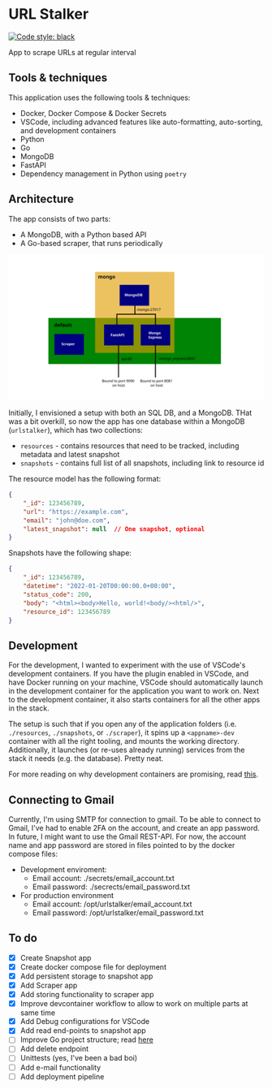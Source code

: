 # URL Stalker 

[![Code style: black](https://img.shields.io/badge/code%20style-black-000000.svg)](https://github.com/psf/black)

App to scrape URLs at regular interval

## Tools & techniques

This application uses the following tools & techniques: 

- Docker, Docker Compose & Docker Secrets
- VSCode, including advanced features like auto-formatting, auto-sorting, and development containers 
- Python
- Go
- MongoDB
- FastAPI 
- Dependency management in Python using `poetry`

## Architecture 

The app consists of two parts: 

* A MongoDB, with a Python based API 
* A Go-based scraper, that runs periodically

![Architecture](docs/architecture.svg)

Initially, I envisioned a setup with both an SQL DB, and a MongoDB. THat was a bit overkill, so now the app has one database within a MongoDB (`urlstalker`), which has two collections: 

- `resources` - contains resources that need to be tracked, including metadata and latest snapshot
- `snapshots` - contains full list of all snapshots, including link to resource id


The resource model has the following format: 

```json
{
    "_id": 123456789,
    "url": "https://example.com", 
    "email": "john@doe.com", 
    "latest_snapshot": null  // One snapshot, optional
} 
```

Snapshots have the following shape: 

```json 
{
    "_id": 123456789, 
    "datetime": "2022-01-20T00:00:00.0+00:00", 
    "status_code": 200, 
    "body": "<html><body>Hello, world!<body/><html/>",
    "resource_id": 123456789
}
```

## Development 

For the development, I wanted to experiment with the use of VSCode's development containers. If you have the plugin enabled in VSCode, and have Docker running on your machine, VSCode should automatically launch in the development container for the application you want to work on. Next to the development container, it also starts containers for all the other apps in the stack. 

The setup is such that if you open any of the application folders (i.e. `./resources`, `./snapshots`, or `./scraper`), it spins up a `<appname>-dev` container with all the right tooling, and mounts the working directory. Additionally, it launches (or re-uses already running) services from the stack it needs (e.g. the database). Pretty neat. 

For more reading on why development containers are promising, read [this](https://www.infoq.com/articles/devcontainers/). 

## Connecting to Gmail 

Currently, I'm using SMTP for connection to gmail. To be able to connect to Gmail, I've had to enable 2FA on the account, and create an app password. In future, I might want to use the Gmail REST-API. For now, the account name and app password are stored in files pointed to by the docker compose files: 

* Development enviroment: 
    - Email account: ./secrets/email_account.txt 
    - Email password: ./secrects/email_password.txt 
* For production environment 
    - Email account: /opt/urlstalker/email_account.txt 
    - Email password: /opt/urlstalker/email_password.txt 

## To do

- [x] Create Snapshot app 
- [x] Create docker compose file for deployment 
- [x] Add persistent storage to snapshot app 
- [x] Add Scraper app 
- [x] Add storing functionality to scraper app 
- [x] Improve devcontainer workflow to allow to work on multiple parts at same time
- [X] Add Debug configurations for VSCode
- [x] Add read end-points to snapshot app
- [ ] Improve Go project structure; read [here](https://tutorialedge.net/golang/go-project-structure-best-practices/)
- [ ] Add delete endpoint
- [ ] Unittests (yes, I've been a bad boi)
- [ ] Add e-mail functionality  
- [ ] Add deployment pipeline 
